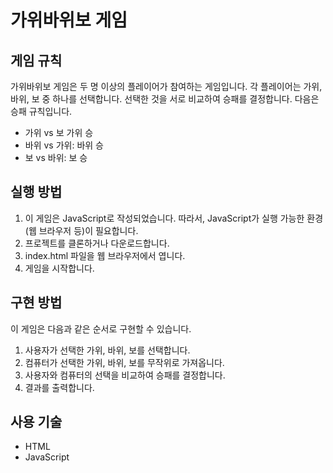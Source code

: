 # 가위바위보 게임

## 게임 규칙

가위바위보 게임은 두 명 이상의 플레이어가 참여하는 게임입니다. 각 플레이어는 가위, 바위, 보 중 하나를 선택합니다. 선택한 것을 서로 비교하여 승패를 결정합니다. 다음은 승패 규칙입니다.

- 가위 vs 보 가위 승
- 바위 vs 가위: 바위 승
- 보 vs 바위: 보 승

## 실행 방법

1. 이 게임은 JavaScript로 작성되었습니다. 따라서, JavaScript가 실행 가능한 환경(웹 브라우저 등)이 필요합니다.
2. 프로젝트를 클론하거나 다운로드합니다.
3. index.html 파일을 웹 브라우저에서 엽니다.
4. 게임을 시작합니다.

## 구현 방법

이 게임은 다음과 같은 순서로 구현할 수 있습니다.

1. 사용자가 선택한 가위, 바위, 보를 선택합니다.
2. 컴퓨터가 선택한 가위, 바위, 보를 무작위로 가져옵니다.
3. 사용자와 컴퓨터의 선택을 비교하여 승패를 결정합니다.
4. 결과를 출력합니다.

## 사용 기술

- HTML
- JavaScript
